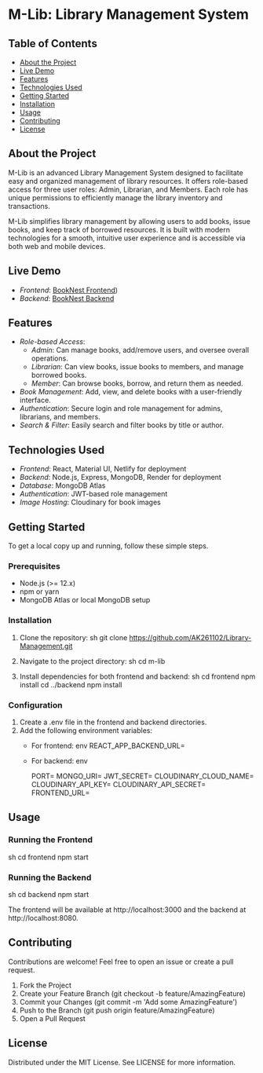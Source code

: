 # M-Lib: Library Management System


## Table of Contents
- [About the Project](#about-the-project)
- [Live Demo](#live-demo)
- [Features](#features)
- [Technologies Used](#technologies-used)
- [Getting Started](#getting-started)
- [Installation](#installation)
- [Usage](#usage)
- [Contributing](#contributing)
- [License](#license)

## About the Project
M-Lib is an advanced Library Management System designed to facilitate easy and organized management of library resources. It offers role-based access for three user roles: Admin, Librarian, and Members. Each role has unique permissions to efficiently manage the library inventory and transactions.

M-Lib simplifies library management by allowing users to add books, issue books, and keep track of borrowed resources. It is built with modern technologies for a smooth, intuitive user experience and is accessible via both web and mobile devices.

## Live Demo
- *Frontend*: [BookNest Frontend](https://booknest-app.netlify.app/))
- *Backend*: [BookNest Backend](https://vrv-backend-gh86.onrender.com)

## Features
- *Role-based Access*:
  - *Admin*: Can manage books, add/remove users, and oversee overall operations.
  - *Librarian*: Can view books, issue books to members, and manage borrowed books.
  - *Member*: Can browse books, borrow, and return them as needed.
- *Book Management*: Add, view, and delete books with a user-friendly interface.
- *Authentication*: Secure login and role management for admins, librarians, and members.
- *Search & Filter*: Easily search and filter books by title or author.

## Technologies Used
- *Frontend*: React, Material UI, Netlify for deployment
- *Backend*: Node.js, Express, MongoDB, Render for deployment
- *Database*: MongoDB Atlas
- *Authentication*: JWT-based role management
- *Image Hosting*: Cloudinary for book images

## Getting Started
To get a local copy up and running, follow these simple steps.

### Prerequisites
- Node.js (>= 12.x)
- npm or yarn
- MongoDB Atlas or local MongoDB setup

### Installation
1. Clone the repository:
   sh
   git clone https://github.com/AK261102/Library-Management.git
   
2. Navigate to the project directory:
   sh
   cd m-lib
   
3. Install dependencies for both frontend and backend:
   sh
   cd frontend
   npm install
   cd ../backend
   npm install
   

### Configuration
1. Create a .env file in the frontend and backend directories.
2. Add the following environment variables:
   - For frontend:
     env
     REACT_APP_BACKEND_URL=
     
   - For backend:
     env

       PORT= 
       MONGO_URI=
       JWT_SECRET=
       CLOUDINARY_CLOUD_NAME=
       CLOUDINARY_API_KEY=
       CLOUDINARY_API_SECRET=
       FRONTEND_URL=
     

## Usage
### Running the Frontend
sh
cd frontend
npm start

### Running the Backend
sh
cd backend
npm start

The frontend will be available at http://localhost:3000 and the backend at http://localhost:8080.

## Contributing
Contributions are welcome! Feel free to open an issue or create a pull request.

1. Fork the Project
2. Create your Feature Branch (git checkout -b feature/AmazingFeature)
3. Commit your Changes (git commit -m 'Add some AmazingFeature')
4. Push to the Branch (git push origin feature/AmazingFeature)
5. Open a Pull Request

## License
Distributed under the MIT License. See LICENSE for more information.
